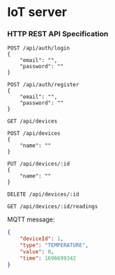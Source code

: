 # IoT server

### HTTP REST API Specification
```
POST /api/auth/login
{
    "email": "",
    "password": ""
}
```
```
POST /api/auth/register
{
    "email": "",
    "password": ""
}
```
```
GET /api/devices
```
```
POST /api/devices
{
    "name": ""
}
```
```
PUT /api/devices/:id
{
    "name": ""
}
```
```
DELETE /api/devices/:id
```
```
GET /api/devices/:id/readings
```

MQTT message:
```json
{
    "deviceId": 1,
    "type": "TEMPERATURE",
    "value": 0,
    "time": 1696699342
}
```